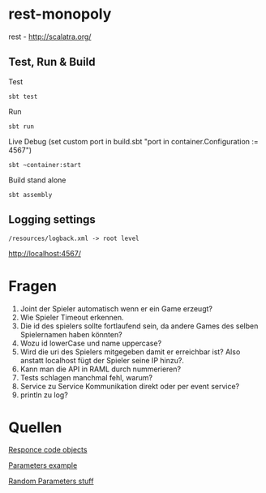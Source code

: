 # rest-monopoly #

rest - http://scalatra.org/

## Test, Run & Build ##

Test

    sbt test
    
Run

    sbt run
    
Live Debug (set custom port in build.sbt "port in container.Configuration := 4567")

    sbt ~container:start

Build stand alone

    sbt assembly

## Logging settings ##

    /resources/logback.xml -> root level


[http://localhost:4567/](http://localhost:4567/)

# Fragen #
1. Joint der Spieler automatisch wenn er ein Game erzeugt?
2. Wie Spieler Timeout erkennen.
3. Die id des spielers sollte fortlaufend sein, da andere Games des selben Spielernamen haben könnten?
4. Wozu id lowerCase und name uppercase?
5. Wird die uri des Spielers mitgegeben damit er erreichbar ist? Also anstatt localhost fügt der Spieler seine IP hinzu?.
6. Kann man die API in RAML durch nummerieren?
7. Tests schlagen manchmal fehl, warum? 
8. Service zu Service Kommunikation direkt oder per event service?
9. println zu log?

# Quellen #

[Responce code objects](https://github.com/scalatra/scalatra/blob/develop/core/src/main/scala/org/scalatra/ActionResult.scala)

[Parameters example](http://www.scalatra.org/2.4/guides/http/actions.html)

[Random Parameters stuff](http://www.scalatra.org/2.4/guides/http/routes.html)



